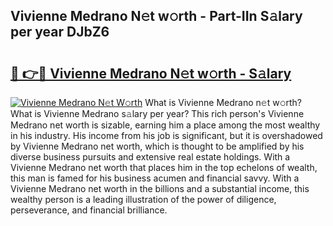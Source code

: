 ## Vivienne Medrano N𝚎t w𝚘rth - Part-IIn S𝚊lary per year DJbZ6

# <h2><a href="http://gc38y15.nevu.top/?p=Vivienne+Medrano">🔗 👉🔴 Vivienne Medrano N𝚎t w𝚘rth - S𝚊lary</a></h2>

[![Vivienne Medrano N𝚎t W𝚘rth](https://i.imgur.com/Oavwk0R.jpeg)](http://gc38y15.nevu.top/?p=Vivienne+Medrano)
What is Vivienne Medrano n𝚎t w𝚘rth? What is Vivienne Medrano s𝚊lary per year?
This rich person's Vivienne Medrano net worth is sizable, earning him a place among the most wealthy in his industry. His income from his job is significant, but it is overshadowed by Vivienne Medrano net worth, which is thought to be amplified by his diverse business pursuits and extensive real estate holdings. With a Vivienne Medrano net worth that places him in the top echelons of wealth, this man is famed for his business acumen and financial savvy. With a Vivienne Medrano net worth in the billions and a substantial income, this wealthy person is a leading illustration of the power of diligence, perseverance, and financial brilliance.
